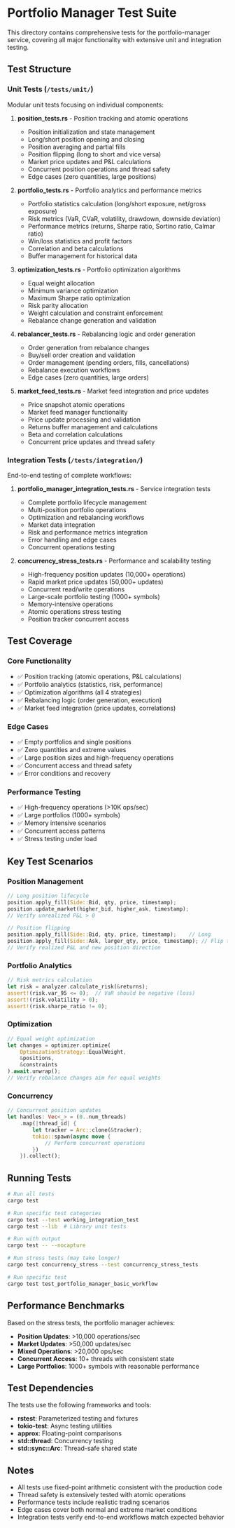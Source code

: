 # Portfolio Manager Test Suite

This directory contains comprehensive tests for the portfolio-manager service, covering all major functionality with extensive unit and integration testing.

## Test Structure

### Unit Tests (`/tests/unit/`)
Modular unit tests focusing on individual components:

1. **position_tests.rs** - Position tracking and atomic operations
   - Position initialization and state management
   - Long/short position opening and closing
   - Position averaging and partial fills
   - Position flipping (long to short and vice versa)
   - Market price updates and P&L calculations
   - Concurrent position operations and thread safety
   - Edge cases (zero quantities, large positions)

2. **portfolio_tests.rs** - Portfolio analytics and performance metrics
   - Portfolio statistics calculation (long/short exposure, net/gross exposure)
   - Risk metrics (VaR, CVaR, volatility, drawdown, downside deviation)
   - Performance metrics (returns, Sharpe ratio, Sortino ratio, Calmar ratio)
   - Win/loss statistics and profit factors
   - Correlation and beta calculations
   - Buffer management for historical data

3. **optimization_tests.rs** - Portfolio optimization algorithms
   - Equal weight allocation
   - Minimum variance optimization
   - Maximum Sharpe ratio optimization
   - Risk parity allocation
   - Weight calculation and constraint enforcement
   - Rebalance change generation and validation

4. **rebalancer_tests.rs** - Rebalancing logic and order generation
   - Order generation from rebalance changes
   - Buy/sell order creation and validation
   - Order management (pending orders, fills, cancellations)
   - Rebalance execution workflows
   - Edge cases (zero quantities, large orders)

5. **market_feed_tests.rs** - Market feed integration and price updates
   - Price snapshot atomic operations
   - Market feed manager functionality
   - Price update processing and validation
   - Returns buffer management and calculations
   - Beta and correlation calculations
   - Concurrent price updates and thread safety

### Integration Tests (`/tests/integration/`)
End-to-end testing of complete workflows:

1. **portfolio_manager_integration_tests.rs** - Service integration tests
   - Complete portfolio lifecycle management
   - Multi-position portfolio operations
   - Optimization and rebalancing workflows
   - Market data integration
   - Risk and performance metrics integration
   - Error handling and edge cases
   - Concurrent operations testing

2. **concurrency_stress_tests.rs** - Performance and scalability testing
   - High-frequency position updates (10,000+ operations)
   - Rapid market price updates (50,000+ updates)
   - Concurrent read/write operations
   - Large-scale portfolio testing (1000+ symbols)
   - Memory-intensive operations
   - Atomic operations stress testing
   - Position tracker concurrent access

## Test Coverage

### Core Functionality
- ✅ Position tracking (atomic operations, P&L calculations)
- ✅ Portfolio analytics (statistics, risk, performance)
- ✅ Optimization algorithms (all 4 strategies)
- ✅ Rebalancing logic (order generation, execution)
- ✅ Market feed integration (price updates, correlations)

### Edge Cases
- ✅ Empty portfolios and single positions
- ✅ Zero quantities and extreme values
- ✅ Large position sizes and high-frequency operations
- ✅ Concurrent access and thread safety
- ✅ Error conditions and recovery

### Performance Testing
- ✅ High-frequency operations (>10K ops/sec)
- ✅ Large portfolios (1000+ symbols)
- ✅ Memory intensive scenarios
- ✅ Concurrent access patterns
- ✅ Stress testing under load

## Key Test Scenarios

### Position Management
```rust
// Long position lifecycle
position.apply_fill(Side::Bid, qty, price, timestamp);
position.update_market(higher_bid, higher_ask, timestamp);
// Verify unrealized P&L > 0

// Position flipping
position.apply_fill(Side::Bid, qty, price, timestamp);    // Long
position.apply_fill(Side::Ask, larger_qty, price, timestamp); // Flip to short
// Verify realized P&L and new position direction
```

### Portfolio Analytics
```rust
// Risk metrics calculation
let risk = analyzer.calculate_risk(&returns);
assert!(risk.var_95 <= 0);  // VaR should be negative (loss)
assert!(risk.volatility > 0);
assert!(risk.sharpe_ratio != 0);
```

### Optimization
```rust
// Equal weight optimization
let changes = optimizer.optimize(
    OptimizationStrategy::EqualWeight,
    &positions,
    &constraints
).await.unwrap();
// Verify rebalance changes aim for equal weights
```

### Concurrency
```rust
// Concurrent position updates
let handles: Vec<_> = (0..num_threads)
    .map(|thread_id| {
        let tracker = Arc::clone(&tracker);
        tokio::spawn(async move {
            // Perform concurrent operations
        })
    }).collect();
```

## Running Tests

```bash
# Run all tests
cargo test

# Run specific test categories
cargo test --test working_integration_test
cargo test --lib  # Library unit tests

# Run with output
cargo test -- --nocapture

# Run stress tests (may take longer)
cargo test concurrency_stress --test concurrency_stress_tests

# Run specific test
cargo test test_portfolio_manager_basic_workflow
```

## Performance Benchmarks

Based on the stress tests, the portfolio manager achieves:

- **Position Updates**: >10,000 operations/sec
- **Market Updates**: >50,000 updates/sec  
- **Mixed Operations**: >20,000 ops/sec
- **Concurrent Access**: 10+ threads with consistent state
- **Large Portfolios**: 1000+ symbols with reasonable performance

## Test Dependencies

The tests use the following frameworks and tools:

- **rstest**: Parameterized testing and fixtures
- **tokio-test**: Async testing utilities
- **approx**: Floating-point comparisons
- **std::thread**: Concurrency testing
- **std::sync::Arc**: Thread-safe shared state

## Notes

- All tests use fixed-point arithmetic consistent with the production code
- Thread safety is extensively tested with atomic operations
- Performance tests include realistic trading scenarios
- Edge cases cover both normal and extreme market conditions
- Integration tests verify end-to-end workflows match expected behavior